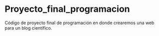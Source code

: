 # Proyecto_final_programacion
Código de proyecto final de programación en donde crearemos una web para un blog científico. 
